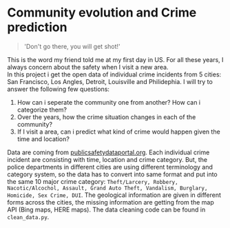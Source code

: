 # Community evolution and Crime prediction

>'Don't go there, you will get shot!'

This is the word my friend told me at my first day in US. For all these years, I always concern about the safety when I visit a new area.  
In this project i get the open data of individual crime incidents from 5 cities: San Francisco, Los Angles, Detroit, Louisville and Philidephia. I will try to answer the following few questions:  
  1. How can i seperate the community one from another? How can i categorize them?  
  2. Over the years, how the crime situation changes in each of the community?  
  3. If I visit a area, can i predict what kind of crime would happen given the time and location?  

Data are coming from [publicsafetydataportal.org](https://publicsafetydataportal.org/). Each individual crime incident are consisting with time, location and crime category. But, the police departments in different cities are using different terminology and category system, so the data has to convert into same format and put into the same 10 major crime category: `Theft/Larcery, Robbery, Nacotic/Alcochol, Assault, Grand Auto Theft, Vandalism, Burglary, Homicide, Sex Crime, DUI`. The geological information are given in different forms across the cities, the missing information are getting from the map API (Bing maps, HERE maps). The data cleaning code can be found in `clean_data.py`.
